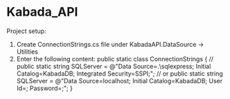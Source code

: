 # Kabada_API
Project setup:
1. Create ConnectionStrings.cs file under KabadaAPI.DataSource -> Utilities
2. Enter the following content:
  public static class ConnectionStrings
  {
      // public static string SQLServer = @"Data Source=.\sqlexpress; Initial Catalog=KabadaDB; Integrated Security=SSPI;";
      // or
      public static string SQLServer = @"Data Source=localhost; Initial Catalog=KabadaDB; User Id=<user>; Password=<password>;";
  }
